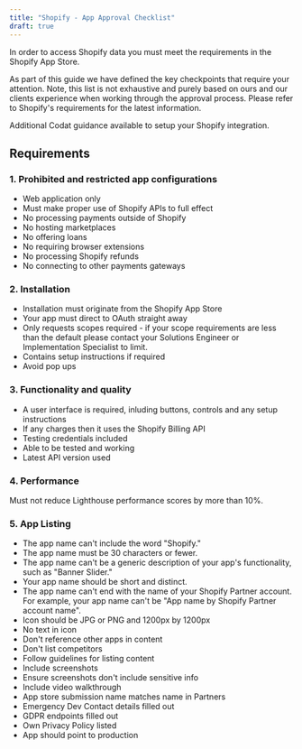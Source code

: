 ```yaml
---
title: "Shopify - App Approval Checklist"
draft: true
---
```


In order to access Shopify data you must meet the requirements in the Shopify App Store.

As part of this guide we have defined the key checkpoints that require your attention. Note, this list is not exhaustive and purely based on ours and our clients experience when working through the approval process. Please refer to Shopify's requirements for the latest information.

Additional Codat guidance available to setup your Shopify integration.

## Requirements

### 1. Prohibited and restricted app configurations

- Web application only
- Must make proper use of Shopify APIs to full effect
- No processing payments outside of Shopify
- No hosting marketplaces
- No offering loans
- No requiring browser extensions
- No processing Shopify refunds
- No connecting to other payments gateways

### 2. Installation

- Installation must originate from the Shopify App Store
- Your app must direct to OAuth straight away
- Only requests scopes required - if your scope requirements are less than the default please contact your Solutions Engineer or Implementation Specialist to limit.
- Contains setup instructions if required
- Avoid pop ups

### 3. Functionality and quality

- A user interface is required, inluding buttons, controls and any setup instructions
- If any charges then it uses the Shopify Billing API
- Testing credentials included
- Able to be tested and working
- Latest API version used

### 4. Performance

Must not reduce Lighthouse performance scores by more than 10%.

### 5. App Listing

- The app name can't include the word "Shopify."
- The app name must be 30 characters or fewer.
- The app name can't be a generic description of your app's functionality, such as "Banner Slider."
- Your app name should be short and distinct.
- The app name can't end with the name of your Shopify Partner account. For example, your app name can't be "App name by Shopify Partner account name".
- Icon should be JPG or PNG and 1200px by 1200px
- No text in icon
- Don't reference other apps in content
- Don't list competitors
- Follow guidelines for listing content
- Include screenshots
- Ensure screenshots don't include sensitive info
- Include video walkthrough
- App store submission name matches name in Partners
- Emergency Dev Contact details filled out
- GDPR endpoints filled out
- Own Privacy Policy listed
- App should point to production
